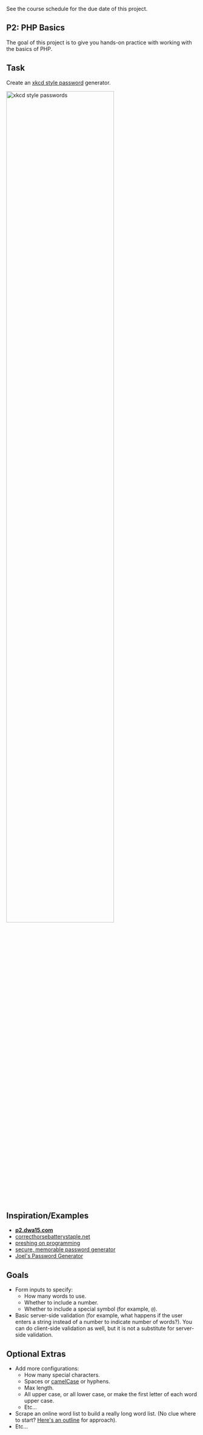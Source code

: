 See the course schedule for the due date of this project.

## P2: PHP Basics
The goal of this project is to give you hands-on practice with working with the basics of PHP.

## Task
Create an [xkcd style password](http://xkcd.com/936/) generator.

<img src='http://imgs.xkcd.com/comics/password_strength.png' style='width:75%' alt='xkcd style passwords'>

## Inspiration/Examples
* **[p2.dwa15.com](http://p2.dwa15.com)**
* [correcthorsebatterystaple.net](http://correcthorsebatterystaple.net/)
* [preshing on programming](http://preshing.com/20110811/xkcd-password-generator/)
* [secure, memorable password generator](https://www.xkpasswd.net/c/index.cgi)
* [Joel's Password Generator](http://jpgen.joelwalters.com/)

## Goals
* Form inputs to specify:
	* How many words to use.
	* Whether to include a number.
	* Whether to include a special symbol (for example, `@`).
* Basic server-side validation (for example, what happens if the user enters a string instead of a number to indicate number of words?). You can do client-side validation as well, but it is not a substitute for server-side validation.

## Optional Extras
* Add more configurations:
	* How many special characters.
	* Spaces or [camelCase](http://en.wikipedia.org/wiki/CamelCase) or hyphens.
	* Max length.
	* All upper case, or all lower case, or make the first letter of each word upper case.
	* Etc...
* Scrape an online word list to build a really long word list. (No clue where to start? [Here's an outline](https://gist.github.com/susanBuck/a81365a69d3a8649db0b) for approach).
* Etc...
